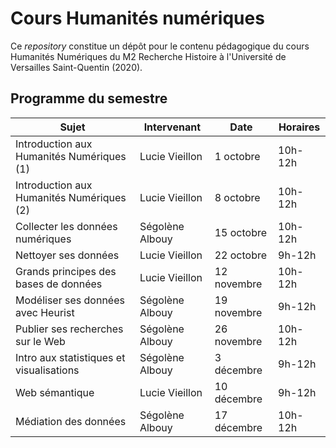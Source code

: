 # Cours Humanités numériques

Ce *repository* constitue un dépôt pour le contenu pédagogique du cours Humanités Numériques du M2 Recherche Histoire à l'Université de Versailles Saint-Quentin (2020).

## Programme du semestre

| Sujet                                     | Intervenant     | Date        | Horaires |
|-------------------------------------------|-----------------|-------------|----------|
| Introduction aux Humanités Numériques (1) | Lucie Vieillon  | 1 octobre   |  10h-12h |
| Introduction aux Humanités Numériques (2) | Lucie Vieillon  | 8 octobre   |  10h-12h |
| Collecter les données numériques          | Ségolène Albouy | 15 octobre  |  10h-12h |
| Nettoyer ses données                      | Lucie Vieillon  | 22 octobre  |  9h-12h  |
| Grands principes des bases de données     | Lucie Vieillon  | 12 novembre |  10h-12h |
| Modéliser ses données avec Heurist        | Ségolène Albouy | 19 novembre |  9h-12h  |
| Publier ses recherches sur le Web          | Ségolène Albouy | 26 novembre |  10h-12h |
| Intro aux statistiques et visualisations  | Ségolène Albouy | 3 décembre  |  9h-12h  |
| Web sémantique                            | Lucie Vieillon  | 10 décembre |  9h-12h  |
| Médiation des données                     | Ségolène Albouy | 17 décembre |  10h-12h |
